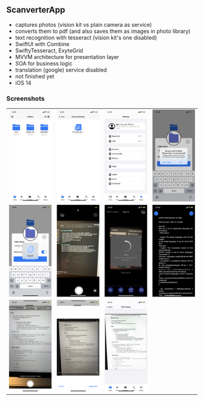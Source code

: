 ## ScanverterApp

* captures photos (vision kit vs plain camera as service) 
* converts them to pdf (and also saves them as images in photo library) 
* text recognition with tesseract (vision kit's one disabled)
* SwiftUI with Combine
* SwiftyTesseract, ExyteGrid
* MVVM architecture for presentation layer
* SOA for business logic
* translation (google) service disabled
* not finished yet
* iOS 14

### Screenshots
<table>
  	<tr>
  		<td><img src="./screenshots/main_screen_with_folders.png" width=200 /></td>
		<td><img src="./screenshots/folder_details.png" width=200 /></td>
		<td><img src="./screenshots/settings_stubs.png" width=200 /></td>
		<td><img src="./screenshots/faceid_permission_request.png" width=200 /></td>
	</tr>
	<tr>
		<td><img src="./screenshots/biomethric_on_folder_locking.png" width=200 /></td>
		<td><img src="./screenshots/camera_screen.png" width=200 /></td>
		<td><img src="./screenshots/tesseract_recognition.png" width=200 /></td>
		<td><img src="./screenshots/recognition_result.png" width=200 /></td>
	</tr>
	<tr>
		<td><img src="./screenshots/visionkit_scan.png" width=200 /></td>
		<td><img src="./screenshots/visionkit_result.png" width=200 /></td>
		<td><img src="./screenshots/visionkit_pdf_view.png" width=200 /></td>
	</tr>
</table>